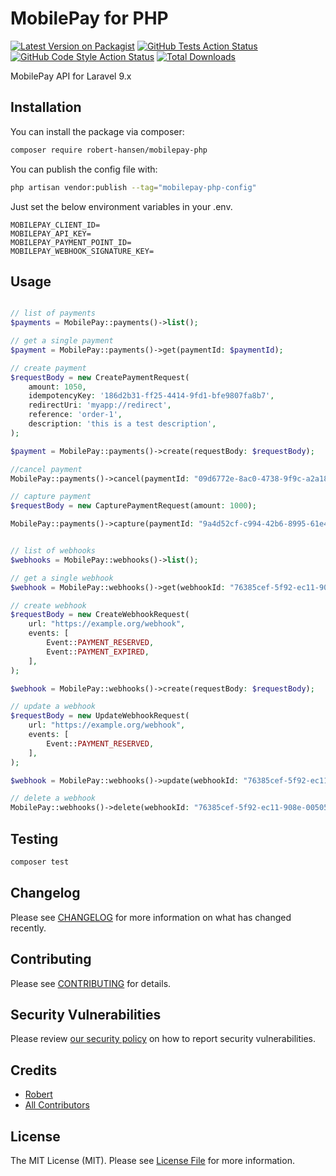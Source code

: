 # MobilePay for PHP

[![Latest Version on Packagist](https://img.shields.io/packagist/v/robert-hansen/mobilepay-php.svg?style=flat-square)](https://packagist.org/packages/robert-hansen/mobilepay-php)
[![GitHub Tests Action Status](https://img.shields.io/github/workflow/status/robert-hansen/mobilepay-php/run-tests?label=tests)](https://github.com/robert-hansen/mobilepay-php/actions?query=workflow%3Arun-tests+branch%3Amain)
[![GitHub Code Style Action Status](https://img.shields.io/github/workflow/status/robert-hansen/mobilepay-php/Check%20&%20fix%20styling?label=code%20style)](https://github.com/robert-hansen/mobilepay-php/actions?query=workflow%3A"Check+%26+fix+styling"+branch%3Amain)
[![Total Downloads](https://img.shields.io/packagist/dt/robert-hansen/mobilepay-php.svg?style=flat-square)](https://packagist.org/packages/robert-hansen/mobilepay-php)

MobilePay API for Laravel 9.x

## Installation

You can install the package via composer:

```bash
composer require robert-hansen/mobilepay-php
```

You can publish the config file with:

```bash
php artisan vendor:publish --tag="mobilepay-php-config"
```

Just set the below environment variables in your .env.

```
MOBILEPAY_CLIENT_ID=
MOBILEPAY_API_KEY=
MOBILEPAY_PAYMENT_POINT_ID=
MOBILEPAY_WEBHOOK_SIGNATURE_KEY=
```

## Usage

```php

// list of payments
$payments = MobilePay::payments()->list();

// get a single payment
$payment = MobilePay::payments()->get(paymentId: $paymentId);

// create payment
$requestBody = new CreatePaymentRequest(
    amount: 1050,
    idempotencyKey: '186d2b31-ff25-4414-9fd1-bfe9807fa8b7',
    redirectUri: 'myapp://redirect',
    reference: 'order-1',
    description: 'this is a test description',
);

$payment = MobilePay::payments()->create(requestBody: $requestBody);

//cancel payment
MobilePay::payments()->cancel(paymentId: "09d6772e-8ac0-4738-9f9c-a2a1891c1a26");

// capture payment
$requestBody = new CapturePaymentRequest(amount: 1000);

MobilePay::payments()->capture(paymentId: "9a4d52cf-c994-42b6-8995-61e4598514e5", requestBody: $requestBody);


// list of webhooks
$webhooks = MobilePay::webhooks()->list();

// get a single webhook
$webhook = MobilePay::webhooks()->get(webhookId: "76385cef-5f92-ec11-908e-00505686acfb");

// create webhook
$requestBody = new CreateWebhookRequest(
    url: "https://example.org/webhook",
    events: [
        Event::PAYMENT_RESERVED,
        Event::PAYMENT_EXPIRED,
    ],
);

$webhook = MobilePay::webhooks()->create(requestBody: $requestBody);

// update a webhook
$requestBody = new UpdateWebhookRequest(
    url: "https://example.org/webhook",
    events: [
        Event::PAYMENT_RESERVED,
    ],
);

$webhook = MobilePay::webhooks()->update(webhookId: "76385cef-5f92-ec11-908e-00505686acfb", requestBody: $requestBody);

// delete a webhook
MobilePay::webhooks()->delete(webhookId: "76385cef-5f92-ec11-908e-00505686acfb");

```

## Testing

```bash
composer test
```

## Changelog

Please see [CHANGELOG](CHANGELOG.md) for more information on what has changed recently.

## Contributing

Please see [CONTRIBUTING](.github/CONTRIBUTING.md) for details.

## Security Vulnerabilities

Please review [our security policy](../../security/policy) on how to report security vulnerabilities.

## Credits

- [Robert](https://github.com/robert-hansen)
- [All Contributors](../../contributors)

## License

The MIT License (MIT). Please see [License File](LICENSE.md) for more information.
